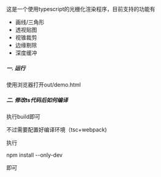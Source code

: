 
这是一个使用typescript的光栅化渲染程序，目前支持的功能有

  * 画线/三角形
  * 透视贴图
  * 视锥裁剪
  * 边缘剔除
  * 深度缓冲
  



##### 一. 运行

 使用浏览器打开out/demo.html


##### 二. 修改ts代码后如何编译

执行build即可

不过需要配置好编译环境（tsc+webpack)

执行

npm install --only-dev 

即可




